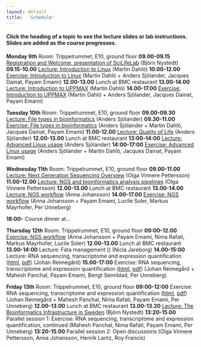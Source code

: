```yaml
---
layout: default
title:  'Schedule'
---
```


#### Click the heading of a topic to see the lecture slides or lab instructions. Slides are added as the course progresses.




**Monday 9th**
Room: Trippelrummet, E10, ground floor
**09.00-09.15** [Registration and Welcome, presentation of SciLifeLab]() (Björn Nystedt)
**09.15-10.00** [Lecture: Introduction to Linux](slides/linux-tutorial.pdf) (Martin Dahlö)
**10.00-12.00** [Exercise: Introduction to Linux](labs/linux-intro) (Martin Dahlö + Anders Sjölander, Jacques Dainat, Payam Emami)
**12.00-13.00** Lunch at BMC restaurant
**13.00-14.00** [Lecture: Introduction to UPPMAX](slides/UPPMAX-tutorial.pdf) (Martin Dahlö)
**14.00-17.00** [Exercise: Introduction to UPPMAX](labs/uppmax-intro) (Martin Dahlö + Anders Sjölander, Jacques Dainat, Payam Emami)

**Tuesday 10th**
Room: Trippelrummet, E10, ground floor
**09.00-09.30** [Lecture: File types in bioinformatics](slides/file_types.pdf) (Anders Sjölander)
**09.30-11.00** [Exercise: File types in bioinformatics](labs/filetypes) (Anders Sjölander + Martin Dahlö, Jacques Dainat, Payam Emami)
**11.00-12.00** [Lecture: Quality of Life](slides/quality_of_life.pdf) (Anders Sjölander)
**12.00-13.00** Lunch at BMC restaurant
**13:00-14:00** [Lecture: Advanced Linux usage](slides/advanced_linux.pdf) (Anders Sjölander)
**14:00-17:00** [Exercise: Advanced Linux usage](labs/loops_lab) (Anders Sjölander + Martin Dahlö, Jacques Dainat, Payam Emami)

**Wednesday 11th**
Room: Trippelrummet, E10, ground floor
**09.00-11.00** [Lecture: Next Generation Sequencing Overview](slides/Sequencing_Overview.pdf) (Olga Vinnere Pettersson)
**11.00-12.00** [Lecture: NGS and bioinformatics analysis pipelines]() (Olga Vinnere Pettersson)
**12.00-13.00** Lunch at BMC restaurant
**13.00-14.00** [Lecture: NGS workflow](slides/NGS_workflow.pdf) (Anna Johansson)
**14.00-17.00** [Exercise: NGS workflow](labs/NGS_workflow) (Anna Johansson + Payam Emami, Lucile Soler, Markus Mayrhofer, Per Unneberg)

**18:00-** Course dinner at...

**Thursday 12th**
Room: Trippelrummet, E10, ground floor
**09:00-12.00** [Exercise: NGS workflow](labs/NGS_workflow) (Anna Johansson + Payam Emami, Nima Rafati, Markus Mayrhofer, Lucile Soler)
**12.00-13.00** Lunch at BMC restaurant
**13.00-14:00** Lecture: Fata management  () (Nicla Jareborg)
**14.00-15:00** Lecture: RNA sequencing, transcriptome and expression quantification  ([html](/slides/rnaseq/presentation.html), [pdf](/slides/rnaseq/presentation.pdf)) (Johan Reimegård)
**15.00-17:00** Exercise: RNA sequencing, transcriptome and expression quantification ([html](/labs/rnaseq/lab.html), [pdf](/labs/rnaseq/lab.pdf)) (Johan Reimegård + Mahesh Panchal, Payam Emami, Bengt Sennblad, Per Unneberg)

**Friday 13th**
Room: Trippelrummet, E10, ground floor
**09:00-12:00** Exercise: RNA sequencing, transcriptome and expression quantification ([html](/labs/rnaseq/lab.html), [pdf](/labs/rnaseq/lab.pdf)) (Johan Reimegård + Mahesh Panchal, Nima Rafati, Payam Emami, Per Unneberg)
**12.00-13.00** Lunch at BMC restaurant
**13.00-13.20** [Lecture: The Bioinformatics Infrastructure in Sweden]() (Björn Nystedt)
**13:20-15.00** Parallel session 1: Exercise: RNA sequencing, transcriptome and expression quantification, continued (Mahesh Panchal, Nima Rafati, Payam Emami, Per Unneberg)
**13:20-15.00** Parallel session 2: Open discussions (Olga Vinnere Pettersson, Anna Johansson, Henrik Lantz, Roy Francis)



